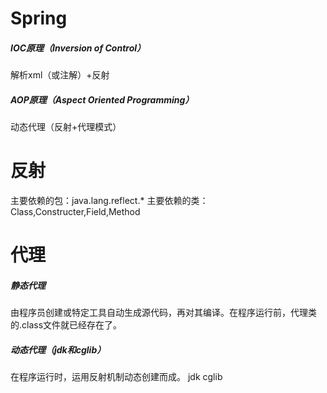 # Spring
##### IOC原理（Inversion of Control）
解析xml（或注解）+反射

##### AOP原理（Aspect Oriented Programming）
动态代理（反射+代理模式）

# 反射
主要依赖的包：java.lang.reflect.*
主要依赖的类：Class,Constructer,Field,Method

# 代理
##### 静态代理
由程序员创建或特定工具自动生成源代码，再对其编译。在程序运行前，代理类的.class文件就已经存在了。

##### 动态代理（jdk和cglib）
在程序运行时，运用反射机制动态创建而成。 
jdk
cglib
